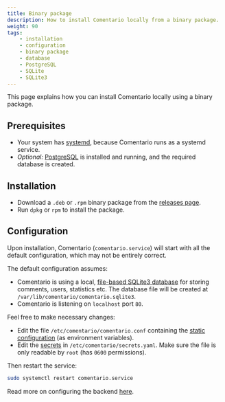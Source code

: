 ```yaml
---
title: Binary package
description: How to install Comentario locally from a binary package.
weight: 90
tags:
    - installation
    - configuration
    - binary package
    - database
    - PostgreSQL
    - SQLite
    - SQLite3
---
```


This page explains how you can install Comentario locally using a binary package.

<!--more-->

## Prerequisites

* Your system has [systemd](https://systemd.io/), because Comentario runs as a systemd service.
* *Optional:* [PostgreSQL](requirements#postgresql) is installed and running, and the required database is created.

## Installation

* Download a `.deb` or `.rpm` binary package from the [releases page](https://gitlab.com/comentario/comentario/-/releases).
* Run `dpkg` or `rpm` to install the package.

## Configuration

Upon installation, Comentario (`comentario.service`) will start with all the default configuration, which may not be entirely correct.

The default configuration assumes:

* Comentario is using a local, [file-based SQLite3 database](requirements#database) for storing comments, users, statistics etc. The database file will be created at `/var/lib/comentario/comentario.sqlite3`.
* Comentario is listening on `localhost` port `80`.

Feel free to make necessary changes:

* Edit the file `/etc/comentario/comentario.conf` containing the [static configuration](/configuration/backend/static) (as environment variables).
* Edit the [secrets](/configuration/backend/secrets) in `/etc/comentario/secrets.yaml`. Make sure the file is only readable by `root` (has `0600` permissions).

Then restart the service:

```bash
sudo systemctl restart comentario.service
```

Read more on configuring the backend [here](/configuration/backend).

